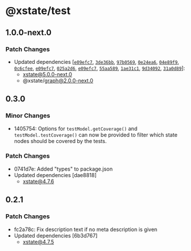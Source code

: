 # @xstate/test

## 1.0.0-next.0

### Patch Changes

- Updated dependencies [[`e09efc7`](https://github.com/davidkpiano/xstate/commit/e09efc720f05246b692d0fdf17cf5d8ac0344ee6), [`3de36bb`](https://github.com/davidkpiano/xstate/commit/3de36bb24e8f59f54d571bf587407b1b6a9856e0), [`97b0569`](https://github.com/davidkpiano/xstate/commit/97b05690cd8b30824eb176c813a145d3ef0d2a78), [`0e24ea6`](https://github.com/davidkpiano/xstate/commit/0e24ea6d62a5c1a8b7e365f2252dc930d94997c4), [`04e89f9`](https://github.com/davidkpiano/xstate/commit/04e89f90f97fe25a45b5908c45f25a513f0fd70f), [`0c6cfee`](https://github.com/davidkpiano/xstate/commit/0c6cfee9a6d603aa1756e3a6d0f76d4da1486caf), [`e09efc7`](https://github.com/davidkpiano/xstate/commit/e09efc720f05246b692d0fdf17cf5d8ac0344ee6), [`025a2d6`](https://github.com/davidkpiano/xstate/commit/025a2d6a295359a746bee6ffc2953ccc51a6aaad), [`e09efc7`](https://github.com/davidkpiano/xstate/commit/e09efc720f05246b692d0fdf17cf5d8ac0344ee6), [`55aa589`](https://github.com/davidkpiano/xstate/commit/55aa589648a9afbd153e8b8e74cbf2e0ebf573fb), [`1ae31c1`](https://github.com/davidkpiano/xstate/commit/1ae31c17dc81fb63e699b4b9bf1cf4ead023001d), [`9d34092`](https://github.com/davidkpiano/xstate/commit/9d34092997b2e3ae5136056f144d2b7083c91ec9), [`31a0d89`](https://github.com/davidkpiano/xstate/commit/31a0d890f55d8f0b06772c9fd510b18302b76ebb)]:
  - xstate@5.0.0-next.0
  - @xstate/graph@2.0.0-next.0

## 0.3.0

### Minor Changes

- 1405754: Options for `testModel.getCoverage()` and `testModel.testCoverage()` can now be provided to filter which state nodes should be covered by the tests.

### Patch Changes

- 0741d7e: Added "types" to package.json
- Updated dependencies [dae8818]
  - xstate@4.7.6

## 0.2.1

### Patch Changes

- fc2a78c: Fix description text if no meta description is given
- Updated dependencies [6b3d767]
  - xstate@4.7.5
